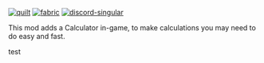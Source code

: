 [![quilt](https://cdn.jsdelivr.net/npm/@intergrav/devins-badges@3/assets/cozy/supported/quilt_vector.svg)](https://modrinth.com/mod/qsl)
[![fabric](https://cdn.jsdelivr.net/npm/@intergrav/devins-badges@3/assets/cozy/supported/fabric_vector.svg)](https://modrinth.com/mod/fabric-api)
[![discord-singular](https://cdn.jsdelivr.net/npm/@intergrav/devins-badges@3/assets/cozy/social/discord-singular_vector.svg)](https://arbeeco.de/links/discord)

This mod adds a Calculator in-game, to make calculations you may need to do easy and fast.

test
